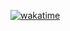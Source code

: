 [![wakatime](https://wakatime.com/badge/user/018e4d19-be0f-4e53-b377-1f378af63490/project/20055efd-71e2-4754-9606-e8d84fe12449.svg)](https://wakatime.com/badge/user/018e4d19-be0f-4e53-b377-1f378af63490/project/20055efd-71e2-4754-9606-e8d84fe12449)